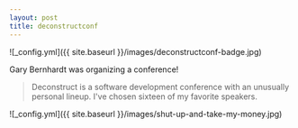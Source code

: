 ```yaml
---
layout: post
title: deconstructconf
---
```


![_config.yml]({{ site.baseurl }}/images/deconstructconf-badge.jpg)

Gary Bernhardt was organizing a conference!

>Deconstruct is a software development conference with an unusually personal lineup. I've chosen sixteen of my favorite speakers. 

![_config.yml]({{ site.baseurl }}/images/shut-up-and-take-my-money.jpg)

